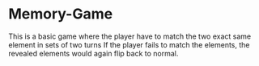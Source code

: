 # Memory-Game
This is a basic game where the player have to match the two exact same element in sets of two turns
If the player fails to match the elements, the revealed elements would again flip back to normal.
